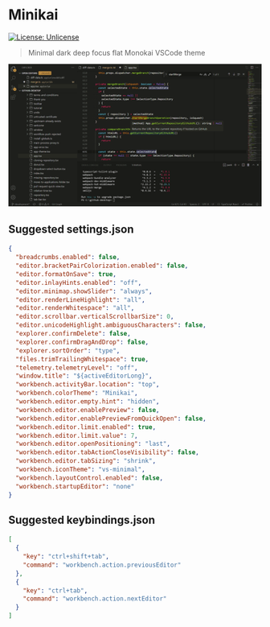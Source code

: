 # Minikai

[![License: Unlicense](https://img.shields.io/badge/license-Unlicense-blue.svg)](http://unlicense.org/)

> Minimal dark deep focus flat Monokai VSCode theme

![Minikai](https://raw.githubusercontent.com/shlavik/minikai-vscode-theme/main/screenshot.png "Minikai")

## Suggested settings.json

```json
{
  "breadcrumbs.enabled": false,
  "editor.bracketPairColorization.enabled": false,
  "editor.formatOnSave": true,
  "editor.inlayHints.enabled": "off",
  "editor.minimap.showSlider": "always",
  "editor.renderLineHighlight": "all",
  "editor.renderWhitespace": "all",
  "editor.scrollbar.verticalScrollbarSize": 0,
  "editor.unicodeHighlight.ambiguousCharacters": false,
  "explorer.confirmDelete": false,
  "explorer.confirmDragAndDrop": false,
  "explorer.sortOrder": "type",
  "files.trimTrailingWhitespace": true,
  "telemetry.telemetryLevel": "off",
  "window.title": "${activeEditorLong}",
  "workbench.activityBar.location": "top",
  "workbench.colorTheme": "Minikai",
  "workbench.editor.empty.hint": "hidden",
  "workbench.editor.enablePreview": false,
  "workbench.editor.enablePreviewFromQuickOpen": false,
  "workbench.editor.limit.enabled": true,
  "workbench.editor.limit.value": 7,
  "workbench.editor.openPositioning": "last",
  "workbench.editor.tabActionCloseVisibility": false,
  "workbench.editor.tabSizing": "shrink",
  "workbench.iconTheme": "vs-minimal",
  "workbench.layoutControl.enabled": false,
  "workbench.startupEditor": "none"
}
```

## Suggested keybindings.json

```json
[
  {
    "key": "ctrl+shift+tab",
    "command": "workbench.action.previousEditor"
  },
  {
    "key": "ctrl+tab",
    "command": "workbench.action.nextEditor"
  }
]
```
